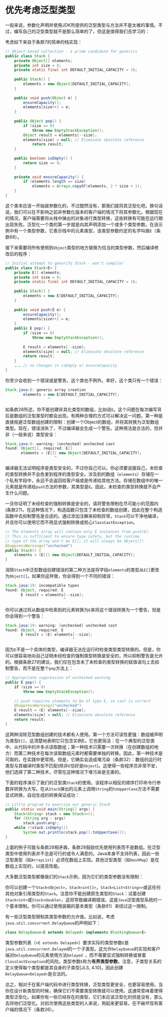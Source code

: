 # 优先考虑泛型类型

一般来说，参数化声明并使用JDK所提供的泛型类型与方法并不是太难的事情。不过，编写自己的泛型类型就不是那么简单的了，但这是值得我们去学习的：

考虑如下来自于条款7的简单的栈实现：

```java
// Object-based collection - a prime candidate for generics
public class Stack {
    private Object[] elements;
    private int size = 0;
    private static final int DEFAULT_INITIAL_CAPACITY = 16;
    
    public Stack() {
    	elements = new Object[DEFAULT_INITIAL_CAPACITY];
    }
    
    public void push(Object e) {
    	ensureCapacity();
    	elements[size++] = e;
    }
    
    public Object pop() {
        if (size == 0)
        	throw new EmptyStackException();
        Object result = elements[--size];
        elements[size] = null; // Eliminate obsolete reference
        	return result;
    }
    
    public boolean isEmpty() {
        return size == 0;
    }
    
    private void ensureCapacity() {
        if (elements.length == size)
        	elements = Arrays.copyOf(elements, 2 * size + 1);
    }
}
```

这个类本应该一开始就参数化的，不过既然没有，那我们就将其泛型化吧。换句话说，我们可以在不影响之前非参数化版本的客户端的情况下将其参数化。根据现在的情况，客户端需要将从栈中弹出的对象进行类型转换，这些转换有可能在运行期出现失败。泛型化一个类的第一步就是向其声明添加一个或多个类型参数。在该示例中有一个类型参数，它表示栈中的元素类型，该类型参数约定的名字叫做`E`（条款68）。

接下来需要将所有使用到`Object`类型的地方替换为恰当的类型参数，然后编译修改后的程序：

```java
// Initial attempt to generify Stack - won't compile!
public class Stack<E> {
    private E[] elements;
    private int size = 0;
    private static final int DEFAULT_INITIAL_CAPACITY = 16;
    
    public Stack() {
    	elements = new E[DEFAULT_INITIAL_CAPACITY];
    }
    
    public void push(E e) {
        ensureCapacity();
        elements[size++] = e;
    }
    public E pop() {
        if (size == 0)
        	throw new EmptyStackException();
        
        E result = elements[--size];
        elements[size] = null; // Eliminate obsolete reference
        return result;
    }
    ... // no changes in isEmpty or ensureCapacity
}
```

你至少会收到一个错误或是警告，这个类也不例外。幸好，这个类只有一个错误：

```java
Stack.java:8: generic array creation
        elements = new E[DEFAULT_INITIAL_CAPACITY];
                   ^
```

如条款28所述，你不能创建非具化类型的数组，比如说`E`。这个问题在每次编写背后是数组的泛型类型时都会出现。有两种合理的方式可以解决这一问题。第一种是直接规避泛型数组创建的限制：创建一个Object的数组，并将其转换为泛型数组类型。现在，错误消失了，不过编译器会生成一个警告。这种用法是合法的，但并非（一般来说）类型安全：

```java
Stack.java:8: warning: [unchecked] unchecked cast
found: Object[], required: E[]
       elements = (E[]) new Object[DEFAULT_INITIAL_CAPACITY];
             	      ^
```

编译器无法证明程序是类型安全的，不过你自己可以。你必须要说服自己，未检查的类型转换并不会危害到程序的类型安全。涉及到的数组（`elements`）存储在一个私有字段中，永远不会返回给客户端或是传递给其他方法。存储在数组中的唯一元素就是传递给`push`方法的参数，其类型是`E`。因此，未检查的类型转换就不会产生什么问题。

一旦你证明了未经检查的强制转换是安全的，请将警告限制在尽可能小的范围内(条款27)。在这种情况下，构造函数只包含了未检查的数组创建，因此在整个构造函数中去抑制警告是合适的。通过添加注解来抑制异常，`Stack`可以干净地编译，并且你可以使用它而不用显式强制转换或担心`ClassCastException`。

```java
// The elements array will contain only E instances from push(E).
// This is sufficient to ensure type safety, but the runtime
// type of the array won't be E[]; it will always be Object[]!
@SuppressWarnings("unchecked")
public Stack() {
	elements = (E[]) new Object[DEFAULT_INITIAL_CAPACITY];
}
```

消除`Stack`中泛型数组创建错误的第二种方法是将字段`elements`的类型从`E[]`更改为`Object[]`。如果你这样做，你会得到一个不同的错误：

```java
Stack.java:19: incompatible types
found: Object, required: E
       E result = elements[--size];
                          ^
```

你可以通过将从数组中检索到的元素转换为`E`来将这个错误转换为一个警告，但是你会得到一个警告：

```java
Stack.java:19: warning: [unchecked] unchecked cast
found: Object, required: E
       E result = (E) elements[--size];
                              ^
```

因为`E`不是一个具体的类型，编译器无法在运行时检查类型类型转换的。但是，你可以很容易地向自己证明未经检查的强制类型转换是安全的，所以抑制警告是允许的。根据条款27的建议，我们仅在包含未了未检查的类型转换的赋值语句上去抑制警告，而不是在整个`pop`方法上：

```java
// Appropriate suppression of unchecked warning
public E pop() {
    if (size == 0)
    	throw new EmptyStackException();
    
    // push requires elements to be of type E, so cast is correct
    @SuppressWarnings("unchecked")
    E result = (E) elements[--size];
    elements[size] = null; // Eliminate obsolete reference
    return result;
}
```

这两种消除范型数组创建的技术都有人使用。第一个方法可读性更强：数组被声明为类型`E[]`，这清楚地表明它只包含实例E。它也更简洁：在一个典型的泛型类中，从代码中的许多点读取数组；第一种技术只需要一次转换（在创建数组的地方）而第二种技术在每次读取数组元素时都需要单独的转换。因此，第一种技术是可取的，在实践中更常用。但是，它确实会造成堆污染（条款32）：数组的运行时类型与其编译时类型不匹配(除非`E`恰好是`Object`)。这使得一些程序员非常不安，他们选择了第二种技术，尽管在这种情况下堆污染是无害的。

下面的程序演示了我们的泛型类`Stack`的使用。该程序以相反的顺序打印命令行参数并转换为大写。在从`Stack`弹出的元素上调用`String`的`toUpperCase`方法不需要显式转换，自动生成的转换保证成功：

```java
// Little program to exercise our generic Stack
public static void main(String[] args) {
    Stack<String> stack = new Stack<>();
    for (String arg : args)
    	stack.push(arg);
    while (!stack.isEmpty())
    	System.out.println(stack.pop().toUpperCase());
}
```

上面的例子可能与条款28相矛盾，条款28鼓励优先使用列表而不是数组。在泛型类型中使用列表并不总是可行的或令人满意的。Java本身不支持列表，因此一些泛型类型（如`ArrayList`）必须在数组上实现。其他泛型类型（如`HashMap`）是在数组上实现的，以提高性能。

大多数泛型类型都像我们的`Stack`示例，因为它们的类型参数没有限制：

你可以创建一个`Stack<Object>`，`Stack<int[]>`，` Stack<List<String>> `或这任何其他对象引用类型的`Stack`。注意你不能创建原生类型的`Stack`：试着创建`Stack<int>`或`Stack<double>`，这将导致编译期错误。这是`Java`泛型类型系统的一个基本限制。你可以通过使用装箱的基本类型（条款61）来绕过这一限制。

有一些泛型类型限制其类型参数的允许值。比如说，考虑`java.util.concurrent.DelayQueue`的声明如下：

```java
class DelayQueue<E extends Delayed> implements BlockingQueue<E>
```

类型参数列表（`<E extends Delayed>`）要求实际的类型参数`E`是` java.util.concurrent.Delayed `的一个子类型。这允许`DelayQueue`的实现和客户端对`DelayQueue`的元素使用方法`Delayed `，而不需要显式强制转换或冒着`ClassCastException`的风险。类型参数`E`称为**有界类型参数**。注意，子类型关系的定义使得每个类型都是其自身的子类型[JLS, 4.10]，因此创建`DelayQueue<Delayed>`是合法的。

总之，相对于在客户端代码中进行类型转换，泛型类型更安全，也更容易使用。当你在设计新类型的时候，确保它们不需要类型转换就可以使用。这通常意味着使得类型泛型化。如果你有一些已经存在的类型，它们本应该泛型化的但是没有，那么去将他们泛型化。对初次使用这些类型的人来说，用起来更容易，在不破坏现有客户端的情况下（条款26）。